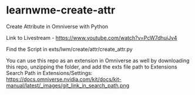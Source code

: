 # learnwme-create-attr
 Create Attribute in Omniverse with Python

Link to Livestream - https://www.youtube.com/watch?v=PcW7dhuiJv4

Find the Script in exts/lwm/create/attr/create_attr.py

You can use this repo as an extension in Omniverse as well by downloading this repo, unzipping the folder, and add the exts file path to Extensions Search Path in Extensions/Settings: https://docs.omniverse.nvidia.com/kit/docs/kit-manual/latest/_images/git_link_in_search_path.png
